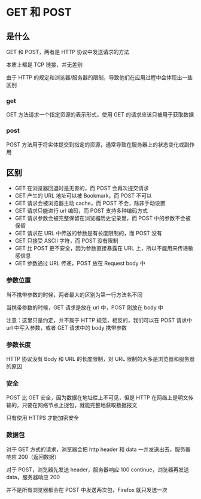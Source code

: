 # GET 和 POST

## 是什么

GET 和 POST，两者是 HTTP 协议中发送请求的方法

本质上都是 TCP 链接，并无差别

由于 HTTP 的规定和浏览器/服务器的限制，导致他们在应用过程中会体现出一些区别

### get

GET 方法请求一个指定资源的表示形式，使用 GET 的请求应该只被用于获取数据

### post

POST 方法用于将实体提交到指定的资源，通常导致在服务器上的状态变化或副作用

## 区别

- GET 在浏览器回退时是无害的，而 POST 会再次提交请求
- GET 产生的 URL 地址可以被 Bookmark，而 POST 不可以
- GET 请求会被浏览器主动 cache，而 POST 不会，除非手动设置
- GET 请求只能进行 url 编码，而 POST 支持多种编码方式
- GET 请求参数会被完整保留在浏览器历史记录里，而 POST 中的参数不会被保留
- GET 请求在 URL 中传送的参数是有长度限制的，而 POST 没有
- GET 只接受 ASCII 字符，而 POST 没有限制
- GET 比 POST 更不安全，因为参数直接暴露在 URL 上，所以不能用来传递敏感信息
- GET 参数通过 URL 传递，POST 放在 Request body 中

### 参数位置

当不携带参数的时候，两者最大的区别为第一行方法名不同

当携带参数的时候，GET 请求是放在 url 中，POST 则放在 body 中

注意：这里只是约定，并不属于 HTTP 规范，相反的，我们可以在 POST 请求中 url 中写入参数，或者 GET 请求中的 body 携带参数

### 参数长度

HTTP 协议没有 Body 和 URL 的长度限制，对 URL 限制的大多是浏览器和服务器的原因

### 安全

POST 比 GET 安全，因为数据在地址栏上不可见，但是 HTTP 在网络上是明文传输的，只要在网络节点上捉包，就能完整地获取数据报文

只有使用 HTTPS 才能加密安全

### 数据包

对于 GET 方式的请求，浏览器会把 http header 和 data 一并发送出去，服务器响应 200（返回数据）

对于 POST，浏览器先发送 header，服务器响应 100 continue，浏览器再发送 data，服务器响应 200

并不是所有浏览器都会在 POST 中发送两次包，Firefox 就只发送一次
